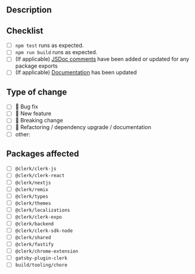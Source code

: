 ## Description

<!-- 
  Thanks for contributing to Clerk. Make sure to read the contributing guide at https://github.com/clerk/javascript/blob/main/docs/CONTRIBUTING.md before opening a PR!

  **Please create a feature request before starting work on any significant change.**

  Write a brief description of the changes introduced in this PR.
  Include screenshots/videos if they help convey the change.

  Also explain how one can test the change.
-->

<!-- Fixes #(issue number) -->

## Checklist

- [ ] `npm test` runs as expected.
- [ ] `npm run build` runs as expected.
- [ ] (If applicable) [JSDoc comments](https://jsdoc.app/about-getting-started.html) have been added or updated for any package exports
- [ ] (If applicable) [Documentation](https://github.com/clerk/clerk-docs) has been updated

## Type of change

- [ ] 🐛 Bug fix
- [ ] 🌟 New feature
- [ ] 🔨 Breaking change
- [ ] 📖 Refactoring / dependency upgrade / documentation
- [ ] other:

## Packages affected

- [ ] `@clerk/clerk-js`
- [ ] `@clerk/clerk-react`
- [ ] `@clerk/nextjs`
- [ ] `@clerk/remix`
- [ ] `@clerk/types`
- [ ] `@clerk/themes`
- [ ] `@clerk/localizations`
- [ ] `@clerk/clerk-expo`
- [ ] `@clerk/backend`
- [ ] `@clerk/clerk-sdk-node`
- [ ] `@clerk/shared`
- [ ] `@clerk/fastify`
- [ ] `@clerk/chrome-extension`
- [ ] `gatsby-plugin-clerk`
- [ ] `build/tooling/chore`
